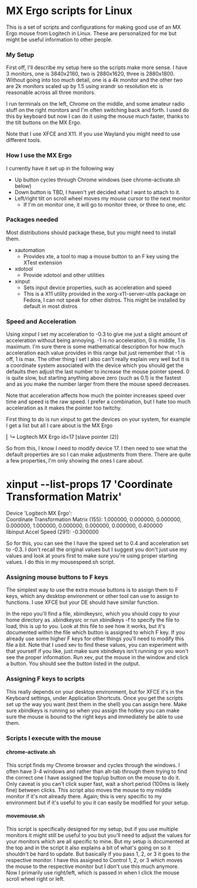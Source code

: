 MX Ergo scripts for Linux
================

This is a set of scripts and configurations for making good use of an MX Ergo mouse from Logitech in Linux.  These are personalized for me but might be useful information to other people.

### My Setup
First off, I'll describe my setup here so the scripts make more sense.  I have 3 monitors, one is 3840x2160, two is 2880x1620, three is 2880x1800.  Without going into too much detail, one is a 4k monitor and the other two are 2k monitors scaled up by 1.5 using xrandr so resolution etc is reasonable across all three monitors.  

I run terminals on the left, Chrome on the middle, and some amateur radio stuff on the right monitors and I'm often switching back and forth.  I used do this by keyboard but now I can do it using the mouse much faster, thanks to the tilt buttons on the MX Ergo.

Note that I use XFCE and X11.  If you use Wayland you might need to use different tools.

### How I use the MX Ergo
I currently have it set up in the following way
  * Up button cycles through Chrome windows (see chrome-activate.sh below)
  * Down button is TBD, I haven't yet decided what I want to attach to it.
  * Left/right tilt on scroll wheel moves my mouse cursor to the next monitor
    * If I'm on monitor one, it will go to monitor three, or three to one, etc

### Packages needed
Most distributions should package these, but you might need to install them.  
  * xautomation
    * Provides xte, a tool to map a mouse button to an F key using the XTest extension
  * xdotool
    * Provide xdotool and other utilities
  * xinput
    * Sets input device properties, such as acceleration and speed
    * This is a X11 utility provided in the xorg-x11-server-utils package on Fedora, I can not speak for other distros.  This might be installed by default in most distros

### Speed and Acceleration
Using xinput I set my acceleration to -0.3 to give me just a slight amount of acceleration without being annoying.  -1 is no acceleration, 0 is middle, 1 is maximum.  I'm sure there is some mathematical description for how much acceleration each value provides in this range but just remember that -1 is off, 1 is max.  The other thing I set I also can't really explain very well but it is a coordinate system associated with the device which you should get the defaults then adjust the last number to increase the mouse pointer speed.  0 is quite slow, but starting anything above zero (such as 0.1) is the fastest and as you make the number larger from there the mouse speed decreases.

Note that acceleration affects how much the pointer increases speed over time and speed is the raw speed.  I prefer a combination, but I hate too much acceleration as it makes the pointer too twitchy.

First thing to do is run xinput to get the devices on your system, for example I get a list but all I care about is the MX Ergo

⎜   ↳ Logitech MX Ergo                          id=17   [slave  pointer  (2)]

So from this, I know I need to modify device 17.  I then need to see what the default properties are so I can make adjustments from there.  There are quite a few properties, I'm only showing the ones I care about.

 # xinput --list-props 17 'Coordinate Transformation Matrix'
Device 'Logitech MX Ergo':  
        Coordinate Transformation Matrix (155): 1.000000, 0.000000, 0.000000, 0.000000, 1.000000, 0.000000, 0.000000, 0.000000, 0.400000  
        libinput Accel Speed (291):     -0.300000

So for this, you can see the I have the speed set to 0.4 and acceleration set to -0.3.  I don't recall the original values but I suggest you don't just use my values and look at yours first to make sure you're using proper starting values.  I do this in my mousespeed.sh script.

### Assigning mouse buttons to F keys
The simplest way to use the extra mouse buttons is to assign them to F keys, which any desktop environment or other tool can use to assign to functions.  I use XFCE but your DE should have similar function.

In the repo you'll find a file, xbindkeysrc, which you should copy to your home directory as .xbindkeysrc or run xbindkeys -f to specify the file to load, this is up to you.  Look at this file to see how it works, but it's documented within the file which button is assigned to which F key.  If you already use some higher F keys for other things you'll need to modify this file a bit.  Note that I used xev to find these values, you can experiment with that yourself if you like, just make sure xbindkeys isn't running or you won't see the proper information.  Run xev, put the mouse in the window and click a button.  You should see the button listed in the output.

### Assigning F keys to scripts
This really depends on your desktop environment, but for XFCE it's in the Keyboard settings, under Application Shortcuts.  Once you get the scripts set up the way you want (test them in the shell) you can assign here.  Make sure xbindkeys is running so when you assign the hotkey you can make sure the mouse is bound to the right keys and immediately be able to use them.

### Scripts I execute with the mouse

#### chrome-activate.sh
This script finds my Chrome browser and cycles through the windows.  I often have 3-4 windows and rather than alt-tab through them trying to find the correct one I have assigned the top/up button on the mouse to do it.  Only caveat is you can't click super fast, wait a short period (100ms is likely fine) between clicks.  This script also moves the mouse to my middle monitor if it's not already there.  Again; this is very specific to my environment but if it's useful to you it can easily be modified for your setup.

#### movemouse.sh
This script is specifically designed for my setup, but if you use multiple monitors it might still be useful to you but you'll need to adjust the values for your monitors which are all specific to mine.  But my setup is documented at the top and in the script it also explains a bit of what's going on so it shouldn't be hard to update.  But basically if you pass 1, 2, or 3 it goes to the respective monitor.  I have this assigned to Control 1, 2, or 3 which moves the mouse to the respective monitor but I don't use this much anymore.  Now I primarily use right/left, which is passed in when I click the mouse scroll wheel right or left.